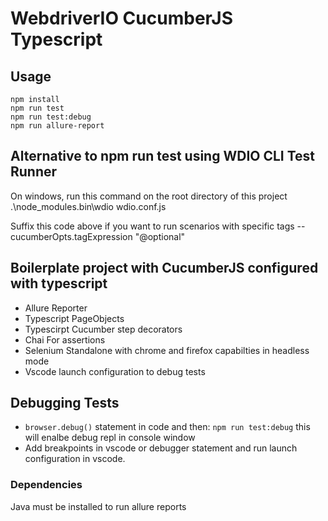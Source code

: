 # WebdriverIO CucumberJS Typescript

## Usage

    npm install
    npm run test
    npm run test:debug
    npm run allure-report

## Alternative to npm run test using WDIO CLI Test Runner
On windows, run this command on the root directory of this project
    .\node_modules\.bin\wdio wdio.conf.js

Suffix this code above if you want to run scenarios with specific tags
    --cucumberOpts.tagExpression "@optional"


## Boilerplate project with CucumberJS configured with typescript

-   Allure Reporter
-   Typescript PageObjects
-   Typescirpt Cucumber step decorators
-   Chai For assertions
-   Selenium Standalone with chrome and firefox capabilties in headless mode
-   Vscode launch configuration to debug tests

## Debugging Tests

-   `browser.debug()` statement in code and then: `npm run test:debug` this will enalbe debug repl in console window
-   Add breakpoints in vscode or debugger statement and run launch configuration in vscode.

### Dependencies

Java must be installed to run allure reports
